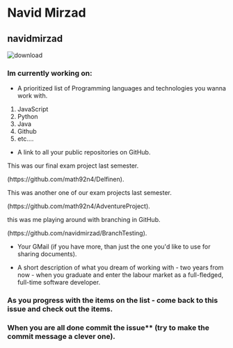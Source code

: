 # Navid Mirzad
## navidmirzad

![download](https://user-images.githubusercontent.com/113148422/215455012-6bc64e09-18ff-43a2-93b8-5c7a6dab0600.jpg)

### Im currently working on:
* A prioritized list of Programming languages and technologies you wanna work with.
1. JavaScript
2. Python
3. Java
4. Github
5. etc....


* A link to all your public repositories on GitHub.
<p> This was our final exam project last semester.</p> (https://github.com/math92n4/Delfinen).
<p> This was another one of our exam projects last semester.</p> (https://github.com/math92n4/AdventureProject).
<p> this was me playing around with branching in GitHub.</p> (https://github.com/navidmirzad/BranchTesting). 


* Your GMail (if you have more, than just the one you'd like to use for sharing documents).

* A short description of what you dream of working with - two years from now - when you graduate and enter the labour market as a full-fledged, full-time software developer.


### As you progress with the items on the list - come back to this issue and check out the items.

### When you are all done commit the issue** (try to make the commit message a clever one).
